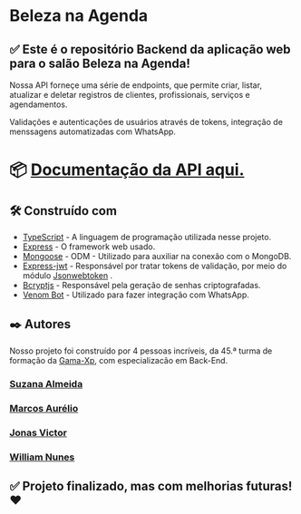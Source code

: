 # Beleza na Agenda

## ✅ Este é o repositório Backend da aplicação web para o salão Beleza na Agenda!

Nossa API forneçe uma série de endpoints, que permite criar, listar, atualizar e deletar registros de clientes, profissionais, serviços e agendamentos. 

Validações e autenticações de usuários através de tokens, integração de menssagens automatizadas com WhatsApp.

# 📦 <a href="https://documenter.getpostman.com/view/25081024/2s8Z6x1YHg" target="_blank" rel="noopener noreferrer">Documentação da API aqui.</a>

## 🛠️ Construído com

* <a href="https://www.typescriptlang.org/" target="_blank" rel="noopener noreferrer">TypeScript</a> - A linguagem de programação utilizada nesse projeto.
* <a href="https://expressjs.com/pt-br/" target="_blank" rel="noopener noreferrer">Express</a> - O framework web usado.
* <a href="https://mongoosejs.com/">Mongoose</a> - ODM - Utilizado para auxiliar na conexão com o MongoDB.
*  <a href="https://www.npmjs.com/package/express-jwt" target="_blank" rel="noopener noreferrer">Express-jwt</a> - Responsável por tratar tokens de validação, por meio do módulo  <a href="https://www.npmjs.com/package/jsonwebtoken">Jsonwebtoken</a> .
*  <a href="https://www.npmjs.com/package/bcryptjs" target="_blank" rel="noopener noreferrer">Bcryptjs</a> - Responsável pela geração de senhas criptografadas.
* <a href="https://orkestral.io/" target="_blank" rel="noopener noreferrer">Venom Bot</a> - Utilizado para fazer integração com WhatsApp.

## ✒️ Autores
Nosso projeto foi construído por 4 pessoas incríveis, da 45.ª turma de formação da <a href="https://gama.academy/" target="_blank" rel="noopener noreferrer">Gama-Xp</a>, com especializacão em Back-End.

###  <a href="https://github.com/SuzanaAlmeida1" target="_blank" rel="noopener noreferrer">Suzana Almeida</a>
###  <a href="https://github.com/aurelioleonel" target="_blank" rel="noopener noreferrer">Marcos Aurélio</a>
###  <a href="https://github.com/Jonas-Victor950" target="_blank" rel="noopener noreferrer">Jonas Victor</a>
###  <a href="https://github.com/Williamnunes49" target="_blank" rel="noopener noreferrer">William Nunes</a>

## ✅ Projeto finalizado, mas com melhorias futuras! ❤️



